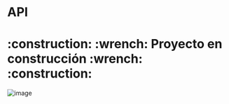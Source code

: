 <h1 text-aline center>API</h1> 
<h1>:construction: :wrench: Proyecto en construcción :wrench: :construction:</h1>


![image](https://github.com/Galbickus/api/assets/135274833/84e93815-77ef-4dcc-a0fd-2c43736cecf9)

